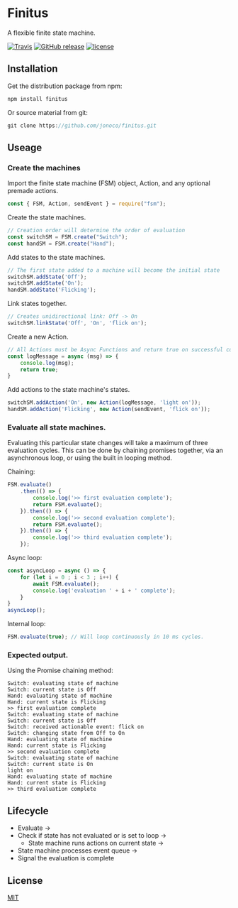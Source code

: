 # Finitus
A flexible finite state machine.

[![Travis](https://img.shields.io/travis/jonoco/finitus.svg?style=flat-square)](https://travis-ci.org/jonoco/finitus)
[![GitHub release](https://img.shields.io/github/release/jonoco/finitus.svg)](https://github.com/jonoco/finitus)
[![license](https://img.shields.io/github/license/jonoco/finitus.svg)](https://github.com/jonoco/finitus)

## Installation
Get the distribution package from npm:
```bash
npm install finitus
```

Or source material from git:
```javascript
git clone https://github.com/jonoco/finitus.git
```

## Useage

### Create the machines
Import the finite state machine (FSM) object, Action, and any optional premade actions.
```javascript
const { FSM, Action, sendEvent } = require("fsm");
```

Create the state machines.
```javascript
// Creation order will determine the order of evaluation
const switchSM = FSM.create("Switch");
const handSM = FSM.create("Hand");
```

Add states to the state machines.
```javascript
// The first state added to a machine will become the initial state
switchSM.addState('Off');
switchSM.addState('On');
handSM.addState('Flicking');
```

Link states together.
```javascript
// Creates unidirectional link: Off -> On
switchSM.linkState('Off', 'On', 'flick on'); 
```

Create a new Action.
```javascript
// All Actions must be Async Functions and return true on successful completion
const logMessage = async (msg) => {
    console.log(msg);
    return true;
}
```

Add actions to the state machine's states.
```javascript
switchSM.addAction('On', new Action(logMessage, 'light on'));
handSM.addAction('Flicking', new Action(sendEvent, 'flick on'));
```

### Evaluate all state machines.
Evaluating this particular state changes will take a maximum of three evaluation cycles. This can be done by chaining promises together, via an asynchronous loop, or using the built in looping method.

Chaining:
```javascript 
FSM.evaluate()
    .then(() => { 
        console.log('>> first evaluation complete');
        return FSM.evaluate(); 
    }).then(() => { 
        console.log('>> second evaluation complete'); 
        return FSM.evaluate();
    }).then(() => {
        console.log('>> third evaluation complete');
    });
```

Async loop:
```javascript
const asyncLoop = async () => {
    for (let i = 0 ; i < 3 ; i++) {
        await FSM.evaluate();
        console.log('evaluation ' + i + ' complete');
    }
}
asyncLoop();
```

Internal loop:
```javascript
FSM.evaluate(true); // Will loop continuously in 10 ms cycles.
```

### Expected output.

Using the Promise chaining method:
```
Switch: evaluating state of machine
Switch: current state is Off
Hand: evaluating state of machine
Hand: current state is Flicking
>> first evaluation complete
Switch: evaluating state of machine
Switch: current state is Off
Switch: received actionable event: flick on
Switch: changing state from Off to On
Hand: evaluating state of machine
Hand: current state is Flicking
>> second evaluation complete
Switch: evaluating state of machine
Switch: current state is On
light on
Hand: evaluating state of machine
Hand: current state is Flicking
>> third evaluation complete
```

## Lifecycle
- Evaluate ->  
- Check if state has not evaluated or is set to loop ->
    - State machine runs actions on current state ->
- State machine processes event queue ->
- Signal the evaluation is complete

## License
[MIT](../master/LICENSE)

